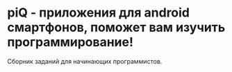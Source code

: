 # piQ - приложения для android смартфонов, поможет вам изучить программирование!
Сборник заданий для начинающих программистов.
